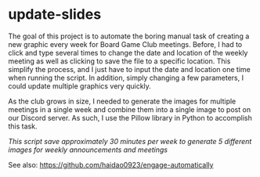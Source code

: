 # update-slides
The goal of this project is to automate the boring manual task of creating a new graphic every week for Board Game Club meetings. Before, I had to click and type several times to change the date and location of the weekly meeting as well as clicking to save the file to a specific location. This simplify the process, and I just have to input the date and location one time when running the script. In addition, simply changing a few parameters, I could update multiple graphics very quickly.

As the club grows in size, I needed to generate the images for multiple meetings in a single week and combine them into a single image to post on our Discord server. As such, I use the Pillow library in Python to accomplish this task.

<i>This script save approximately 30 minutes per week to generate 5 different images for weekly announcements and meetings</i>

See also: https://github.com/haidao0923/engage-automatically
